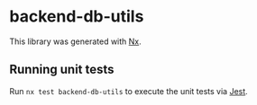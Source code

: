 # backend-db-utils

This library was generated with [Nx](https://nx.dev).

## Running unit tests

Run `nx test backend-db-utils` to execute the unit tests via [Jest](https://jestjs.io).
